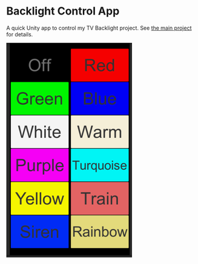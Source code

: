 # Backlight Control App
A quick Unity app to control my TV Backlight project.
See [the main project](https://github.com/Zenith08/DIY-TV-Backlight) for details.

![Showcase](docs/showcase.png)

